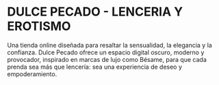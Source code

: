 # DULCE PECADO - LENCERIA Y EROTISMO
Una tienda online diseñada para resaltar la sensualidad, la elegancia y la confianza. Dulce Pecado ofrece un espacio digital oscuro, moderno y provocador, inspirado en marcas de lujo como Bésame, para que cada prenda sea más que lencería: sea una experiencia de deseo y empoderamiento.
